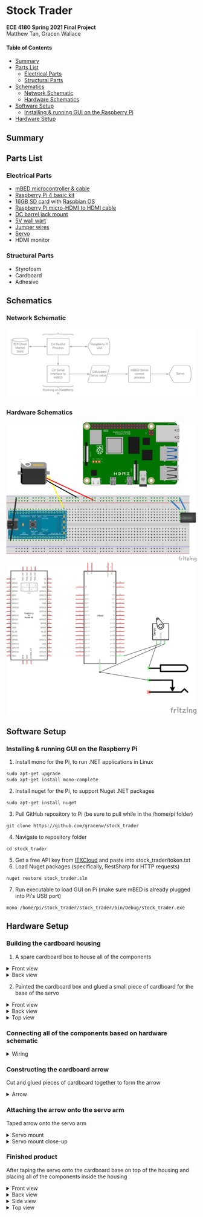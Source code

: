 # Stock Trader
__ECE 4180 Spring 2021 Final Project__  
Matthew Tan, Gracen Wallace  

#### Table of Contents
* [Summary](#summary)
* [Parts List](#parts-list)
  * [Electrical Parts](#electrical-parts)
  * [Structural Parts](#structural-parts)
* [Schematics](#schematics)
  * [Network Schematic](#network-schematic)
  * [Hardware Schematics](#hardware-schematics)
* [Software Setup](#software-setup)
  * [Installing & running GUI on the Raspberry Pi](#installing--running-gui-on-the-raspberry-pi)
* [Hardware Setup](#hardware-setup)

## Summary

## Parts List
### Electrical Parts
* [mBED microcontroller & cable](https://www.sparkfun.com/products/9564)
* [Raspberry Pi 4 basic kit](https://www.canakit.com/raspberry-pi-4-basic-kit.html)
* [16GB SD card](https://www.sparkfun.com/products/15051) with [Raspbian OS](https://www.raspberrypi.org/documentation/installation/noobs.md)
* [Raspberry Pi micro-HDMI to HDMI cable](https://www.adafruit.com/product/4302?gclid=Cj0KCQjw1PSDBhDbARIsAPeTqrd1HVeETRREtpcVv8ZM6UxX5sJTC2wGqX1TRvw2GPZ63em6XvAB6BsaAtaoEALw_wcB)
* [DC barrel jack mount](https://www.sparkfun.com/products/10811) 
* [5V wall wart](https://www.sparkfun.com/products/12889)
* [Jumper wires](https://www.sparkfun.com/products/11026)
* [Servo](https://www.sparkfun.com/products/11884)
* HDMI monitor
### Structural Parts
* Styrofoam
* Cardboard
* Adhesive

## Schematics
### Network Schematic
![network](media/network.png)
### Hardware Schematics
![breadboard](media/stocktrader_bb.png)
![schematic](media/stocktrader_schem.png)

## Software Setup
### Installing & running GUI on the Raspberry Pi  
1. Install mono for the Pi, to run .NET applications in Linux  
```
sudo apt-get upgrade  
sudo apt-get install mono-complete
```
2. Install nuget for the Pi, to support Nuget .NET packages  
```
sudo apt-get install nuget
```
3. Pull GitHub repository to Pi (be sure to pull while in the /home/pi folder)  
```
git clone https://github.com/gracenw/stock_trader
```
4. Navigate to repository folder  
```
cd stock_trader
```
5. Get a free API key from [IEXCloud](https://iexcloud.io/) and paste into stock_trader/token.txt
6. Load Nuget packages (specifically, RestSharp for HTTP requests)  
```
nuget restore stock_trader.sln  
```
7. Run executable to load GUI on Pi (make sure mBED is already plugged into Pi's USB port)
```
mono /home/pi/stock_trader/stock_trader/bin/Debug/stock_trader.exe
```

## Hardware Setup
### Building the cardboard housing
1. A spare cardboard box to house all of the components
<details>
 <summary>Front view</summary>
 
 ![cardboard box](media/box2.jpg)
</details>

<details>
 <summary>Back view</summary>
 
 ![cardboard box](media/box1.jpg)
</details>

2. Painted the cardboard box and glued a small piece of cardboard for the base of the servo
<details>
 <summary>Front view</summary>
 
 ![cardboard box](media/painted_frontview.jpg)
</details>

<details>
 <summary>Back view</summary>
 
 ![cardboard box](media/painted_backview.jpg)
</details>

<details>
 <summary>Top view</summary>
 
 ![cardboard box](media/painted_side2.jpg)
</details>

### Connecting all of the components based on hardware schematic
<details>
 <summary>Wiring</summary>
 
 ![cardboard box](media/wiring.jpg)
</details>

### Constructing the cardboard arrow
Cut and glued pieces of cardboard together to form the arrow
<details>
 <summary>Arrow</summary>
 
 ![cardboard box](media/arrow.jpg)
</details>

### Attaching the arrow onto the servo arm
Taped arrow onto the servo arm
<details>
 <summary>Servo mount</summary>
 
 ![cardboard box](media/servomount2.jpg)
</details>

<details>
 <summary>Servo mount close-up</summary>
 
 ![cardboard box](media/servomount1.jpg)
</details>

### Finished product
After taping the servo onto the cardboard base on top of the housing and placing all of the components inside the housing
<details>
 <summary>Front view</summary>
 
 ![cardboard box](media/frontview.jpg)
</details>

<details>
 <summary>Back view</summary>
 
 ![cardboard box](media/backview.jpg)
</details>

<details>
 <summary>Side view</summary>
 
 ![cardboard box](media/sideview.jpg)
</details>

<details>
 <summary>Top view</summary>
 
 ![cardboard box](media/topview.jpg)
</details>
